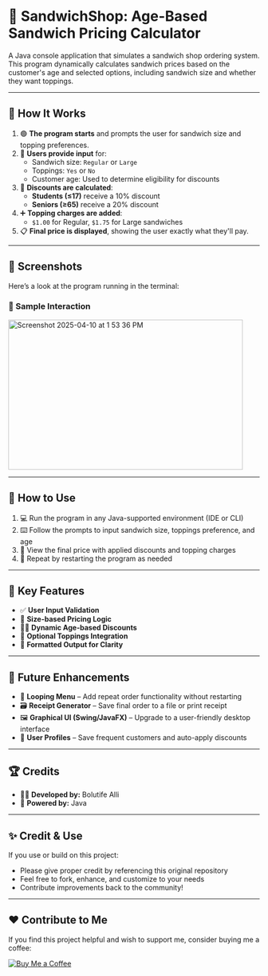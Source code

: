 # 🥪 SandwichShop: Age-Based Sandwich Pricing Calculator

A Java console application that simulates a sandwich shop ordering system. This program dynamically calculates sandwich prices based on the customer's age and selected options, including sandwich size and whether they want toppings.

---

## 🧠 How It Works

1. 🟢 **The program starts** and prompts the user for sandwich size and topping preferences.
2. 🧾 **Users provide input** for:
   - Sandwich size: `Regular` or `Large`
   - Toppings: `Yes` or `No`
   - Customer age: Used to determine eligibility for discounts
3. 💸 **Discounts are calculated**:
   - **Students (≤17)** receive a 10% discount
   - **Seniors (≥65)** receive a 20% discount
4. ➕ **Topping charges are added**:
   - `$1.00` for Regular, `$1.75` for Large sandwiches
5. 📋 **Final price is displayed**, showing the user exactly what they'll pay.

---

## 📸 Screenshots

Here’s a look at the program running in the terminal:

### 💬 Sample Interaction

<img width="470" height="300" length="300" alt="Screenshot 2025-04-10 at 1 53 36 PM" src="https://github.com/user-attachments/assets/54327a54-67fd-405e-8d60-abe98ca7df94" />


---

## 🧪 How to Use

1. 💻 Run the program in any Java-supported environment (IDE or CLI)
2. ⌨️ Follow the prompts to input sandwich size, toppings preference, and age
3. 🧮 View the final price with applied discounts and topping charges
4. 🔁 Repeat by restarting the program as needed

---

## 🌟 Key Features

- ✅ **User Input Validation**
- 📏 **Size-based Pricing Logic**
- 🧓👦 **Dynamic Age-based Discounts**
- 🧀 **Optional Toppings Integration**
- 💬 **Formatted Output for Clarity**

---

## 🚀 Future Enhancements

- 🔁 **Looping Menu** – Add repeat order functionality without restarting
- 🗃️ **Receipt Generator** – Save final order to a file or print receipt
- 🖼️ **Graphical UI (Swing/JavaFX)** – Upgrade to a user-friendly desktop interface
- 🧠 **User Profiles** – Save frequent customers and auto-apply discounts

---

## 🏆 Credits

- 👨‍💻 **Developed by:** Bolutife Alli  
- 🔧 **Powered by:** Java

---

## ✨ Credit & Use

If you use or build on this project:
- Please give proper credit by referencing this original repository
- Feel free to fork, enhance, and customize to your needs
- Contribute improvements back to the community!

---

## ❤️ Contribute to Me

If you find this project helpful and wish to support me, consider buying me a coffee:

[![Buy Me a Coffee](https://www.buymeacoffee.com/assets/img/custom_images/yellow_img.png)](https://www.buymeacoffee.com/nujabesploo)
